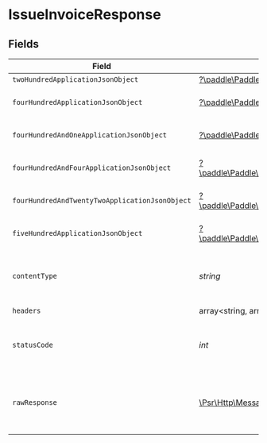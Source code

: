 # IssueInvoiceResponse


## Fields

| Field                                                                                                                                                   | Type                                                                                                                                                    | Required                                                                                                                                                | Description                                                                                                                                             |
| ------------------------------------------------------------------------------------------------------------------------------------------------------- | ------------------------------------------------------------------------------------------------------------------------------------------------------- | ------------------------------------------------------------------------------------------------------------------------------------------------------- | ------------------------------------------------------------------------------------------------------------------------------------------------------- |
| `twoHundredApplicationJsonObject`                                                                                                                       | [?\paddle\Paddle\Models\Operations\IssueInvoiceResponseBody](../../Models/Operations/IssueInvoiceResponseBody.md)                                       | :heavy_minus_sign:                                                                                                                                      | OK                                                                                                                                                      |
| `fourHundredApplicationJsonObject`                                                                                                                      | [?\paddle\Paddle\Models\Operations\IssueInvoiceInvoicesResponseBody](../../Models/Operations/IssueInvoiceInvoicesResponseBody.md)                       | :heavy_minus_sign:                                                                                                                                      | General error response                                                                                                                                  |
| `fourHundredAndOneApplicationJsonObject`                                                                                                                | [?\paddle\Paddle\Models\Operations\IssueInvoiceInvoicesResponseResponseBody](../../Models/Operations/IssueInvoiceInvoicesResponseResponseBody.md)       | :heavy_minus_sign:                                                                                                                                      | General error response                                                                                                                                  |
| `fourHundredAndFourApplicationJsonObject`                                                                                                               | [?\paddle\Paddle\Models\Operations\IssueInvoiceInvoicesResponse404ResponseBody](../../Models/Operations/IssueInvoiceInvoicesResponse404ResponseBody.md) | :heavy_minus_sign:                                                                                                                                      | General error response                                                                                                                                  |
| `fourHundredAndTwentyTwoApplicationJsonObject`                                                                                                          | [?\paddle\Paddle\Models\Operations\IssueInvoiceInvoicesResponse422ResponseBody](../../Models/Operations/IssueInvoiceInvoicesResponse422ResponseBody.md) | :heavy_minus_sign:                                                                                                                                      | General error response                                                                                                                                  |
| `fiveHundredApplicationJsonObject`                                                                                                                      | [?\paddle\Paddle\Models\Operations\IssueInvoiceInvoicesResponse500ResponseBody](../../Models/Operations/IssueInvoiceInvoicesResponse500ResponseBody.md) | :heavy_minus_sign:                                                                                                                                      | General error response                                                                                                                                  |
| `contentType`                                                                                                                                           | *string*                                                                                                                                                | :heavy_check_mark:                                                                                                                                      | HTTP response content type for this operation                                                                                                           |
| `headers`                                                                                                                                               | array<string, array<*string*>>                                                                                                                          | :heavy_check_mark:                                                                                                                                      | N/A                                                                                                                                                     |
| `statusCode`                                                                                                                                            | *int*                                                                                                                                                   | :heavy_check_mark:                                                                                                                                      | HTTP response status code for this operation                                                                                                            |
| `rawResponse`                                                                                                                                           | [\Psr\Http\Message\ResponseInterface](https://www.php-fig.org/psr/psr-7/#33-psrhttpmessageresponseinterface)                                            | :heavy_check_mark:                                                                                                                                      | Raw HTTP response; suitable for custom response parsing                                                                                                 |
